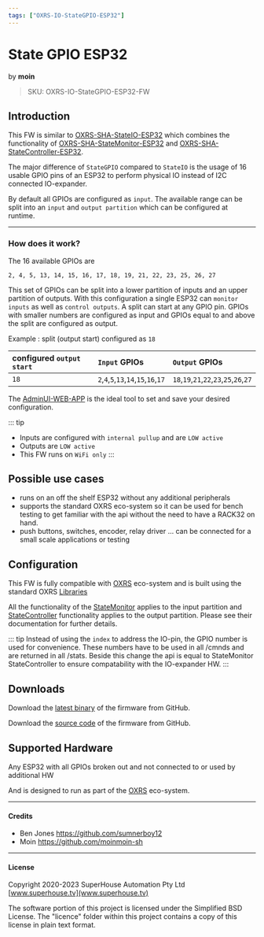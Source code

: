 ```yaml
---
tags: ["OXRS-IO-StateGPIO-ESP32"]
---
```

# State GPIO ESP32
<p class="maker">by <b>moin</b></p>

> SKU: OXRS-IO-StateGPIO-ESP32-FW

## Introduction
This FW is similar to [OXRS-SHA-StateIO-ESP32](/docs/firmware/state-io-esp32.md) which combines the functionality of [OXRS-SHA-StateMonitor-ESP32](/docs/firmware/state-monitor-esp32.md) and [OXRS-SHA-StateController-ESP32](/docs/firmware/state-controller-esp32.md).

The major difference of ```StateGPIO``` compared to ```StateIO```  is the usage of 16 usable GPIO pins of an ESP32 to perform physical IO instead of I2C connected IO-expander.

By default all GPIOs are configured as ```input```. The available range can be split into an ```input``` and ```output partition``` which can be configured at runtime.

---

### How does it work?
The 16 available GPIOs are

```2, 4, 5, 13, 14, 15, 16, 17, 18, 19, 21, 22, 23, 25, 26, 27```

 This set of GPIOs can be split into a lower partition of inputs and an upper partition of outputs. With this configuration a single ESP32 can `monitor inputs` as well as `control outputs`. A split can start at any GPIO pin. GPIOs with smaller numbers are configured as input and GPIOs equal to and above the split are configured as output.
 
 Example : split (output start) configured as ```18```
 
|configured `output start`|`Input` GPIOs|`Output` GPIOs|
|:--|:--------|:--------|
`18`|`2`,`4`,`5`,`13`,`14`,`15`,`16`,`17`|`18`,`19`,`21`,`22`,`23`,`25`,`26`,`27`|


The [AdminUI-WEB-APP](https://github.com/OXRS-IO/OXRS-IO-AdminUI-WEB-APP) is the ideal tool to set and save your desired configuration. 

::: tip
- Inputs are configured with `internal pullup` and are `LOW active`
- Outputs are `LOW active`
- This FW runs on `WiFi only`
:::

## Possible use cases
- runs on an off the shelf ESP32 without any additional peripherals
- supports the standard OXRS eco-system so it can be used for bench testing to get familiar with the api without the need to have a RACK32 on hand.
- push buttons, switches, encoder, relay driver ... can be connected for a small scale applications or testing

## Configuration
This FW is fully compatible with [OXRS](https://oxrs.io) eco-system and is built using the standard OXRS [Libraries](/docs/libraries/README.md)

All the functionality of the [StateMonitor](/docs/firmware/state-monitor-esp32.md) applies to the input partition and [StateController](/docs/firmware/state-controller-esp32.md) functionality applies to the output partition. Please see their documentation for further details.

::: tip
Instead of using the ```index``` to address the IO-pin, the GPIO number is used for convenience. These numbers have to be used in all /cmnds and are returned in all /stats. Beside this change the api is equal to StateMonitor StateController to ensure compatability with the IO-expander HW.
:::

## Downloads
Download the [latest binary](https://github.com/OXRS-IO/OXRS-IO-StateGPIO-ESP32-FW/releases) of the firmware from GitHub.

Download the [source code](https://github.com/OXRS-IO/OXRS-IO-StateGPIO-ESP32-FW) of the firmware from GitHub.

## Supported Hardware
Any ESP32 with all GPIOs broken out and not connected to or used by additional HW

And is designed to run as part of the [OXRS](https://oxrs.io) eco-system.



---

#### Credits
 * Ben Jones <https://github.com/sumnerboy12>
 * Moin <https://github.com/moinmoin-sh>

 ---


#### License
Copyright 2020-2023 SuperHouse Automation Pty Ltd [www.superhouse.tv](www.superhouse.tv)

The software portion of this project is licensed under the Simplified
BSD License. The "licence" folder within this project contains a
copy of this license in plain text format.

